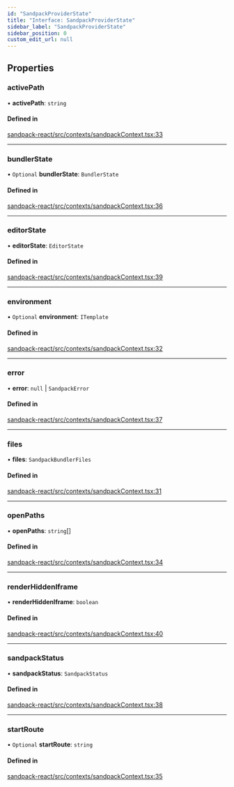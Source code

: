```yaml
---
id: "SandpackProviderState"
title: "Interface: SandpackProviderState"
sidebar_label: "SandpackProviderState"
sidebar_position: 0
custom_edit_url: null
---
```


## Properties

### activePath

• **activePath**: `string`

#### Defined in

[sandpack-react/src/contexts/sandpackContext.tsx:33](https://github.com/codesandbox/sandpack/blob/443abe8/sandpack-react/src/contexts/sandpackContext.tsx#L33)

___

### bundlerState

• `Optional` **bundlerState**: `BundlerState`

#### Defined in

[sandpack-react/src/contexts/sandpackContext.tsx:36](https://github.com/codesandbox/sandpack/blob/443abe8/sandpack-react/src/contexts/sandpackContext.tsx#L36)

___

### editorState

• **editorState**: `EditorState`

#### Defined in

[sandpack-react/src/contexts/sandpackContext.tsx:39](https://github.com/codesandbox/sandpack/blob/443abe8/sandpack-react/src/contexts/sandpackContext.tsx#L39)

___

### environment

• `Optional` **environment**: `ITemplate`

#### Defined in

[sandpack-react/src/contexts/sandpackContext.tsx:32](https://github.com/codesandbox/sandpack/blob/443abe8/sandpack-react/src/contexts/sandpackContext.tsx#L32)

___

### error

• **error**: ``null`` \| `SandpackError`

#### Defined in

[sandpack-react/src/contexts/sandpackContext.tsx:37](https://github.com/codesandbox/sandpack/blob/443abe8/sandpack-react/src/contexts/sandpackContext.tsx#L37)

___

### files

• **files**: `SandpackBundlerFiles`

#### Defined in

[sandpack-react/src/contexts/sandpackContext.tsx:31](https://github.com/codesandbox/sandpack/blob/443abe8/sandpack-react/src/contexts/sandpackContext.tsx#L31)

___

### openPaths

• **openPaths**: `string`[]

#### Defined in

[sandpack-react/src/contexts/sandpackContext.tsx:34](https://github.com/codesandbox/sandpack/blob/443abe8/sandpack-react/src/contexts/sandpackContext.tsx#L34)

___

### renderHiddenIframe

• **renderHiddenIframe**: `boolean`

#### Defined in

[sandpack-react/src/contexts/sandpackContext.tsx:40](https://github.com/codesandbox/sandpack/blob/443abe8/sandpack-react/src/contexts/sandpackContext.tsx#L40)

___

### sandpackStatus

• **sandpackStatus**: `SandpackStatus`

#### Defined in

[sandpack-react/src/contexts/sandpackContext.tsx:38](https://github.com/codesandbox/sandpack/blob/443abe8/sandpack-react/src/contexts/sandpackContext.tsx#L38)

___

### startRoute

• `Optional` **startRoute**: `string`

#### Defined in

[sandpack-react/src/contexts/sandpackContext.tsx:35](https://github.com/codesandbox/sandpack/blob/443abe8/sandpack-react/src/contexts/sandpackContext.tsx#L35)
